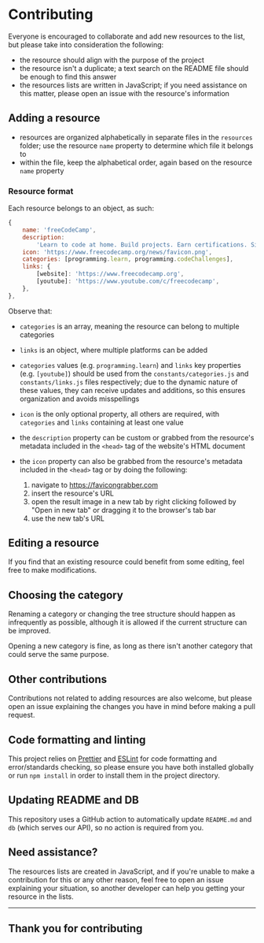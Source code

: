 # Contributing

Everyone is encouraged to collaborate and add new resources to the list, but please take into consideration the following:

-   the resource should align with the purpose of the project
-   the resource isn't a duplicate; a text search on the README file should be enough to find this answer
-   the resources lists are written in JavaScript; if you need assistance on this matter, please open an issue with the resource's information

## Adding a resource

-   resources are organized alphabetically in separate files in the `resources` folder; use the resource `name` property to determine which file it belongs to
-   within the file, keep the alphabetical order, again based on the resource `name` property

### Resource format

Each resource belongs to an object, as such:

```javascript
{
    name: 'freeCodeCamp',
    description:
        'Learn to code at home. Build projects. Earn certifications. Since 2014, more than 40,000 freeCodeCamp.org graduates have gotten jobs at tech companies including Google, Apple, Amazon, and Microsoft.',
    icon: 'https://www.freecodecamp.org/news/favicon.png',
    categories: [programming.learn, programming.codeChallenges],
    links: {
        [website]: 'https://www.freecodecamp.org',
        [youtube]: 'https://www.youtube.com/c/freecodecamp',
    },
},
```

Observe that:

-   `categories` is an array, meaning the resource can belong to multiple categories
-   `links` is an object, where multiple platforms can be added
-   `categories` values (e.g. `programming.learn`) and `links` key properties (e.g. `[youtube]`) should be used from the `constants/categories.js` and `constants/links.js` files respectively; due to the dynamic nature of these values, they can receive updates and additions, so this ensures organization and avoids misspellings
-   `icon` is the only optional property, all others are required, with `categories` and `links` containing at least one value
-   the `description` property can be custom or grabbed from the resource's metadata included in the `<head>` tag of the website's HTML document
-   the `icon` property can also be grabbed from the resource's metadata included in the `<head>` tag or by doing the following:

    1. navigate to https://favicongrabber.com
    2. insert the resource's URL
    3. open the result image in a new tab by right clicking followed by "Open in new tab" or dragging it to the browser's tab bar
    4. use the new tab's URL

## Editing a resource

If you find that an existing resource could benefit from some editing, feel free to make modifications.

## Choosing the category

Renaming a category or changing the tree structure should happen as infrequently as possible, although it is allowed if the current structure can be improved.

Opening a new category is fine, as long as there isn't another category that could serve the same purpose.

## Other contributions

Contributions not related to adding resources are also welcome, but please open an issue explaining the changes you have in mind before making a pull request.

## Code formatting and linting

This project relies on [Prettier](https://prettier.io/) and [ESLint](https://eslint.org/) for code formatting and error/standards checking, so please ensure you have both installed globally or run `npm install` in order to install them in the project directory.

## Updating README and DB

This repository uses a GitHub action to automatically update `README.md` and `db` (which serves our API), so no action is required from you.

## Need assistance?

The resources lists are created in JavaScript, and if you're unable to make a contribution for this or any other reason, feel free to open an issue explaining your situation, so another developer can help you getting your resource in the lists.

---

## Thank you for contributing

